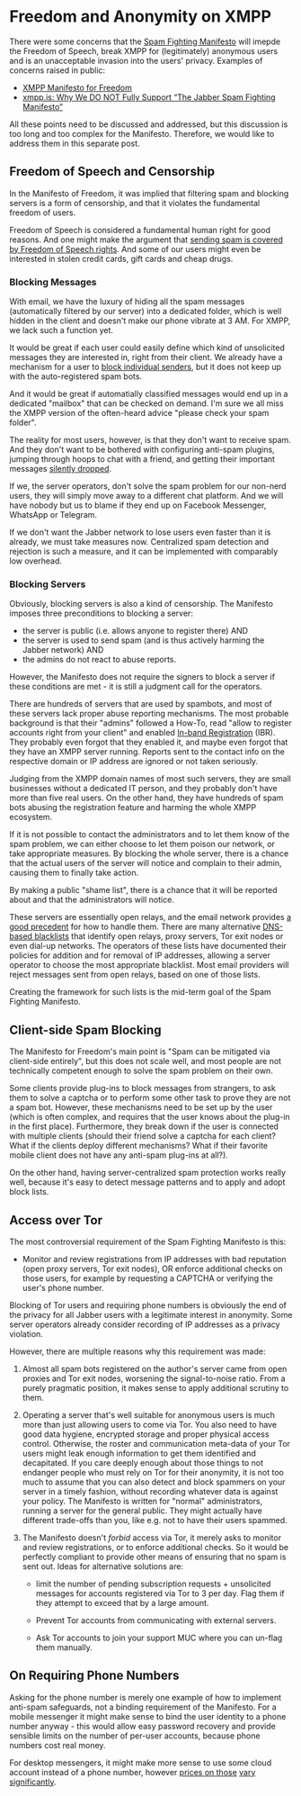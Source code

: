 # Freedom and Anonymity on XMPP

There were some concerns that the [Spam Fighting Manifesto](README.md) will
imepde the Freedom of Speech, break XMPP for (legitimately) anonymous users
and is an unacceptable invasion into the users' privacy. Examples of concerns
raised in public:

* [XMPP Manifesto for Freedom](https://gitlab.com/senpie/xmpp-manifesto-for-freedom)
* [xmpp.is: Why We DO NOT Fully Support “The Jabber Spam Fighting Manifesto”](https://xmpp.is/2018/02/21/the-jabber-spam-fighting-manifesto/)

All these points need to be discussed and addressed, but this discussion is
too long and too complex for the Manifesto. Therefore, we would like to
address them in this separate post.

## Freedom of Speech and Censorship

In the Manifesto of Freedom, it was implied that filtering spam and blocking
servers is a form of censorship, and that it violates the fundamental freedom
of users.

Freedom of Speech is considered a fundamental human right for good reasons.
And one might make the argument that [sending spam is covered by Freedom of
Speech rights](https://www.washingtonpost.com/news/the-intersect/wp/2014/07/31/is-spam-free-speech/).
And some of our users might even be interested in stolen credit cards, gift
cards and cheap drugs.

### Blocking Messages

With email, we have the luxury of hiding all the spam messages (automatically
filtered by our server) into a dedicated folder, which is well hidden in the
client and doesn't make our phone vibrate at 3 AM. For XMPP, we lack such a
function yet.

It would be great if each user could easily define which kind of unsolicited
messages they are interested in, right from their client. We already have a
mechanism for a user to [block individual senders](https://xmpp.org/extensions/xep-0191.html),
but it does not keep up with the auto-registered spam bots.

And it would be great if automatially classified messages would end up in a
dedicated "mailbox" that can be checked on demand. I'm sure we all miss the
XMPP version of the often-heard advice "please check your spam folder".

The reality for most users, however, is that they don't want to receive spam.
And they don't want to be bothered with configuring anti-spam plugins, jumping
through hoops to chat with a friend, and getting their important messages
[silently dropped](https://github.com/processone/ejabberd/issues/2197).

If we, the server operators, don't solve the spam problem for our non-nerd
users, they will simply move away to a different chat platform. And we will
have nobody but us to blame if they end up on Facebook Messenger, WhatsApp or
Telegram.

If we don't want the Jabber network to lose users even faster than it is
already, we must take measures now. Centralized spam detection and rejection
is such a measure, and it can be implemented with comparably low overhead.

### Blocking Servers

Obviously, blocking servers is also a kind of censorship. The Manifesto
imposes three preconditions to blocking a server:

* the server is public (i.e. allows anyone to register there) AND
* the server is used to send spam (and is thus actively harming the Jabber
  network) AND
* the admins do not react to abuse reports.

However, the Manifesto does not require the signers to block a server if these
conditions are met - it is still a judgment call for the operators.

There are hundreds of servers that are used by spambots, and most of these
servers lack proper abuse reporting mechanisms. The most probable background
is that their "admins" followed a How-To, read "allow to register accounts
right from your client" and enabled [In-band
Registration](https://xmpp.org/extensions/xep-0077.html) (IBR). They probably
even forgot that they enabled it, and maybe even forgot that they have an XMPP
server running.  Reports sent to the contact info on the respective domain or
IP address are ignored or not taken seriously.

Judging from the XMPP domain names of most such servers, they are small
businesses without a dedicated IT person, and they probably don't have more
than five real users. On the other hand, they have hundreds of spam bots
abusing the registration feature and harming the whole XMPP ecosystem.

If it is not possible to contact the administrators and to let them know of
the spam problem, we can either choose to let them poison our network, or take
appropriate measures. By blocking the whole server, there is a chance that the
actual users of the server will notice and complain to their admin, causing
them to finally take action.

By making a public "shame list", there is a chance that it will be reported
about and that the administrators will notice.

These servers are essentially open relays, and the email network provides [a
good precedent](https://en.wikipedia.org/wiki/Open_mail_relay) for how to
handle them. There are many alternative [DNS-based blacklists](https://en.wikipedia.org/wiki/DNSBL)
that identify open relays, proxy servers, Tor exit nodes or even dial-up
networks. The operators of these lists have documented their policies for
addition and for removal of IP addresses, allowing a server operator to choose
the most appropriate blacklist.  Most email providers will reject messages
sent from open relays, based on one of those lists.

Creating the framework for such lists is the mid-term goal of the Spam
Fighting Manifesto.

## Client-side Spam Blocking

The Manifesto for Freedom's main point is "Spam can be mitigated via
client-side entirely", but this does not scale well, and most people are
not technically competent enough to solve the spam problem on their own.

Some clients provide plug-ins to block messages from strangers, to ask them to
solve a captcha or to perform some other task to prove they are not a spam
bot. However, these mechanisms need to be set up by the user (which is often
complex, and requires that the user knows about the plug-in in the first
place). Furthermore, they break down if the user is connected with multiple
clients (should their friend solve a captcha for each client? What if the
clients deploy different mechanisms? What if their favorite mobile client does
not have any anti-spam plug-ins at all?).

On the other hand, having server-centralized spam protection works really
well, because it's easy to detect message patterns and to apply and adopt
block lists.


## Access over Tor

The most controversial requirement of the Spam Fighting Manifesto is this:

* Monitor and review registrations from IP addresses with bad reputation (open
  proxy servers, Tor exit nodes), OR enforce additional checks on those users,
  for example by requesting a CAPTCHA or verifying the user's phone number.

Blocking of Tor users and requiring phone numbers is obviously the end of the
privacy for all Jabber users with a legitimate interest in anonymity. Some
server operators already consider recording of IP addresses as a privacy
violation.

However, there are multiple reasons why this requirement was made:

1. Almost all spam bots registered on the author's server came from open
   proxies and Tor exit nodes, worsening the signal-to-noise ratio. From a
   purely pragmatic position, it makes sense to apply additional scrutiny to
   them.

2. Operating a server that's well suitable for anonymous users is much more
   than just allowing users to come via Tor. You also need to have good data
   hygiene, encrypted storage and proper physical access control. Otherwise,
   the roster and communication meta-data of your Tor users might leak enough
   information to get them identified and decapitated.
   If you care deeply enough about those things to not endanger people who
   must rely on Tor for their anonymity, it is not too much to assume that you
   can also detect and block spammers on your server in a timely fashion,
   without recording whatever data is against your policy. The Manifesto is
   written for "normal" administrators, running a server for the general
   public. They might actually have different trade-offs than you, like e.g.
   not to have their users spammed.

3. The Manifesto doesn't *forbid* access via Tor, it merely asks to
   monitor and review registrations, or to enforce additional checks. So it
   would be perfectly compliant to provide other means of ensuring that no
   spam is sent out. Ideas for alternative solutions are:

   * limit the number of pending subscription requests + unsolicited messages
     for accounts registered via Tor to 3 per day. Flag them if they attempt
     to exceed that by a large amount.

   * Prevent Tor accounts from communicating with external servers.

   * Ask Tor accounts to join your support MUC where you can un-flag them
     manually.


## On Requiring Phone Numbers

Asking for the phone number is merely one example of how to implement
anti-spam safeguards, not a binding requirement of the Manifesto. For a mobile
messenger it might make sense to bind the user identity to a phone number
anyway - this would allow easy password recovery and provide sensible limits
on the number of per-user accounts, because phone numbers cost real money.

For desktop messengers, it might make more sense to use some cloud account
instead of a phone number, however [prices on those](https://krebsonsecurity.com/2013/06/the-value-of-a-hacked-email-account/)
[vary significantly](https://buyaccs.com/en/).


